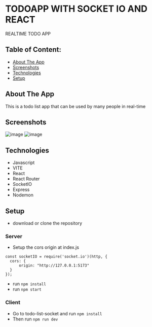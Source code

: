 # TODOAPP WITH SOCKET IO AND REACT
REALTIME TODO APP

## Table of Content:

- [About The App](#about-the-app)
- [Screenshots](#screenshots)
- [Technologies](#technologies)
- [Setup](#setup)

## About The App
This is a todo list app that can be used by many people in real-time

## Screenshots

![image](https://user-images.githubusercontent.com/56701155/195222029-ba725ce0-58c4-47b5-a6a7-8ac045c09182.png)
![image](https://user-images.githubusercontent.com/56701155/195222065-ec6bcd59-b4e9-4272-b0ce-c7d2496c1c72.png)

## Technologies

- Javascript
- VITE
- React
- React Router
- SocketIO
- Express
- Nodemon

## Setup
- download or clone the repository

### Server
- Setup the cors origin at index.js
```
const socketIO = require('socket.io')(http, {
  cors: {
      origin: "http://127.0.0.1:5173"
  }
}); 
```
- run `npm install`
- run `npm start`

### Client
- Go to todo-list-socket and run `npm install`
- Then run `npm run dev`
